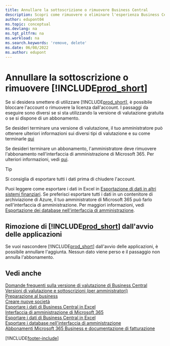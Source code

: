 ```yaml
---
title: Annullare la sottoscrizione o rimuovere Business Central
description: Scopri come rimuovere o eliminare l'esperienza Business Central se hai una sottoscrizione di prova o una sottoscrizione a pagamento.
author: edupont04
ms.topic: conceptual
ms.devlang: na
ms.tgt_pltfrm: na
ms.workload: na
ms.search.keywords: 'remove, delete'
ms.date: 06/08/2022
ms.author: edupont
---
```

# Annullare la sottoscrizione o rimuovere [!INCLUDE[prod_short](includes/prod_short.md)]

Se si desidera smettere di utilizzare [!INCLUDE[prod_short](includes/prod_short.md)], è possibile bloccare l'account o rimuovere la licenza dall'account. I passaggi da eseguire sono diversi se si sta utilizzando la versione di valutazione gratuita o se si dispone di un abbonamento.  

Se desideri terminare una versione di valutazione, il tuo amministratore può ottenere ulteriori informazioni sui diversi tipi di valutazione e su come terminarle [qui](/dynamics365/business-central/dev-itpro/administration/trials-subscriptions)  

Se desideri terminare un abbonamento, l'amministratore deve rimuovere l'abbonamento nell'interfaccia di amministrazione di Microsoft 365. Per ulteriori informazioni, vedi [qui](/dynamics365/business-central/dev-itpro/administration/trials-subscriptions?#removing-a-subscription).  

> [!TIP]
> Si consiglia di esportare tutti i dati prima di chiudere l'account.

Puoi leggere come esportare i dati in Excel in [Esportazione di dati in altri sistemi finanziari](about-export-data.md#exporting-data-to-other-finance-systems). Se preferisci esportare tutti i dati in un contenitore di archiviazione di Azure, il tuo amministratore di Microsoft 365 può farlo nell'interfaccia di amministrazione. Per maggiori informazioni, vedi [Esportazione dei database nell'interfaccia di amministrazione](/dynamics365/business-central/dev-itpro/administration/tenant-admin-center-database-export).  

## Rimozione di [!INCLUDE[prod_short](includes/prod_short.md)] dall'avvio delle applicazioni

Se vuoi nascondere [!INCLUDE[prod_short](includes/prod_short.md)] dall'avvio delle applicazioni, è possibile annullare l'aggiunta. Nessun dato viene perso e il passaggio non annulla l'abbonamento.  

## Vedi anche

[Domande frequenti sulla versione di valutazione di Business Central](trial-faq.md)  
[Versioni di valutazione e sottoscrizioni (per amministratori)](/dynamics365/business-central/dev-itpro/administration/trials-subscriptions)  
[Preparazione al business](ui-get-ready-business.md)  
[Creare nuove società](about-new-company.md)  
[Esportare i dati di Business Central in Excel](about-export-data.md)  
[Interfaccia di amministrazione di Microsoft 365](https://admin.microsoft.com/)  
[Esportare i dati di Business Central in Excel](about-export-data.md)  
[Esportare i database nell'interfaccia di amministrazione](/dynamics365/business-central/dev-itpro/administration/tenant-admin-center-database-export)  
[Abbonamenti Microsoft 365 Business e documentazione di fatturazione](/microsoft-365/commerce/)  

[!INCLUDE[footer-include](includes/footer-banner.md)]
